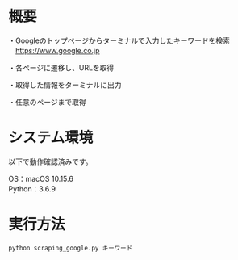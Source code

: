 # 概要

・Googleのトップページからターミナルで入力したキーワードを検索  
　https://www.google.co.jp

・各ページに遷移し、URLを取得

・取得した情報をターミナルに出力

・任意のページまで取得


# システム環境

以下で動作確認済みです。

OS：macOS 10.15.6  
Python：3.6.9


# 実行方法

```
python scraping_google.py キーワード
```
